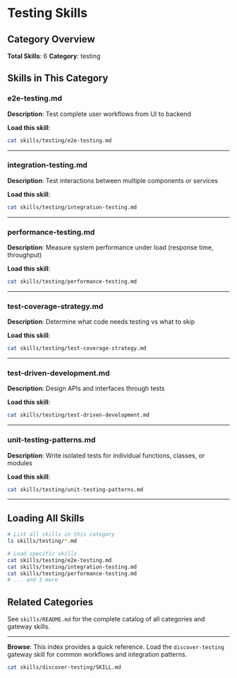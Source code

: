 # Testing Skills

## Category Overview

**Total Skills**: 6
**Category**: testing

## Skills in This Category

### e2e-testing.md
**Description**: Test complete user workflows from UI to backend

**Load this skill**:
```bash
cat skills/testing/e2e-testing.md
```

---

### integration-testing.md
**Description**: Test interactions between multiple components or services

**Load this skill**:
```bash
cat skills/testing/integration-testing.md
```

---

### performance-testing.md
**Description**: Measure system performance under load (response time, throughput)

**Load this skill**:
```bash
cat skills/testing/performance-testing.md
```

---

### test-coverage-strategy.md
**Description**: Determine what code needs testing vs what to skip

**Load this skill**:
```bash
cat skills/testing/test-coverage-strategy.md
```

---

### test-driven-development.md
**Description**: Design APIs and interfaces through tests

**Load this skill**:
```bash
cat skills/testing/test-driven-development.md
```

---

### unit-testing-patterns.md
**Description**: Write isolated tests for individual functions, classes, or modules

**Load this skill**:
```bash
cat skills/testing/unit-testing-patterns.md
```

---

## Loading All Skills

```bash
# List all skills in this category
ls skills/testing/*.md

# Load specific skills
cat skills/testing/e2e-testing.md
cat skills/testing/integration-testing.md
cat skills/testing/performance-testing.md
# ... and 3 more
```

## Related Categories

See `skills/README.md` for the complete catalog of all categories and gateway skills.

---

**Browse**: This index provides a quick reference. Load the `discover-testing` gateway skill for common workflows and integration patterns.

```bash
cat skills/discover-testing/SKILL.md
```
